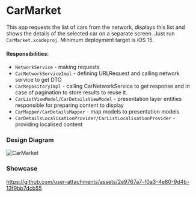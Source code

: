 # CarMarket

This app requests the list of cars from the network, displays this list and shows the details of the selected car on a separate screen.
Just run `CarMarket.xcodeproj`. Minimum deployment target is iOS 15.

#### Responsibilities:
- `NetworkService` - making requests
- `CarNetworkServiceImpl` - defining URLRequest and calling network service to get DTO
- `CarRepositoryImpl` - calling CarNetworkService to get response and in case of pagination to store results to reuse it.
- `CarListViewModel/CarDetailsViewModel` - presentation layer entities responsible for preparing content to display
- `CarMapper/CarDetailsMapper` - map models to presentation models
- `CarDetailsLocalisationProvider/CarListLocalisationProvider` - providing localised content


### Design Diagram
![CarMarket](https://github.com/user-attachments/assets/f7dc26ba-25ba-4a81-8a5b-2d012ff55a59)


### Showcase
https://github.com/user-attachments/assets/2e9767a7-f0a3-4e80-9d4b-13f9bb7dcb55
